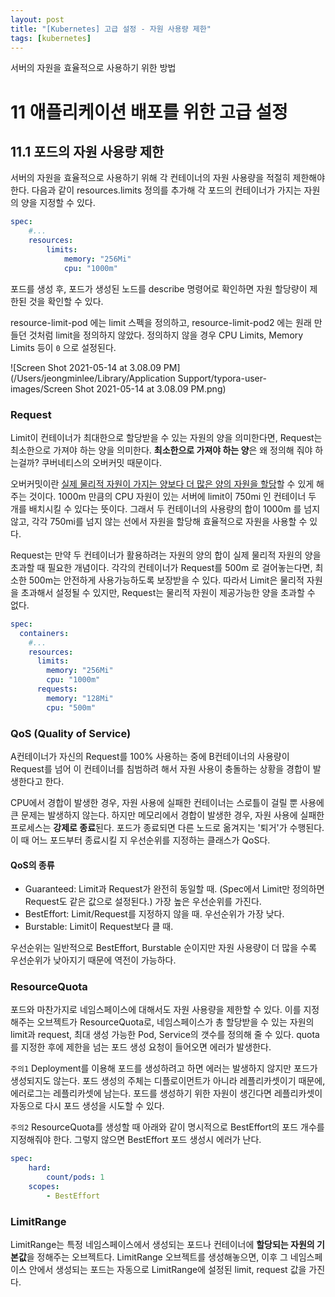```yaml
---
layout: post
title: "[Kubernetes] 고급 설정 - 자원 사용량 제한"
tags: [kubernetes]
---
```


서버의 자원을 효율적으로 사용하기 위한 방법

# 11 애플리케이션 배포를 위한 고급 설정

## 11.1 포드의 자원 사용량 제한

서버의 자원을 효율적으로 사용하기 위해 각 컨테이너의 자원 사용량을 적절히 제한해야 한다. 다음과 같이 resources.limits 정의를 추가해 각 포드의 컨테이너가 가지는 자원의 양을 지정할 수 있다.

```yaml
spec:
	#...
	resources:
		limits:
			memory: "256Mi"
			cpu: "1000m"
```

포드를 생성 후, 포드가 생성된 노드를 describe 명령어로 확인하면 자원 할당량이 제한된 것을 확인할 수 있다.

resource-limit-pod 에는 limit 스펙을 정의하고, resource-limit-pod2 에는 원래 만들던 것처럼 limit을 정의하지 않았다. 정의하지 않을 경우 CPU Limits, Memory Limits 등이 `0` 으로 설정된다.

![Screen Shot 2021-05-14 at 3.08.09 PM](/Users/jeongminlee/Library/Application Support/typora-user-images/Screen Shot 2021-05-14 at 3.08.09 PM.png)

### Request

Limit이 컨테이너가 최대한으로 할당받을 수 있는 자원의 양을 의미한다면, Request는 최소한으로 가져야 하는 양을 의미한다. **최소한으로 가져야 하는 양**은 왜 정의해 줘야 하는걸까? 쿠버네티스의 오버커밋 때문이다.

오버커밋이란 <u>실제 물리적 자원이 가지는 양보다 더 많은 양의 자원을 할당</u>할 수 있게 해주는 것이다. 1000m 만큼의 CPU 자원이 있는 서버에 limit이 750mi 인 컨테이너 두 개를 배치시킬 수 있다는 뜻이다. 그래서 두 컨테이너의 사용량의 합이 1000m 를 넘지 않고, 각각 750mi를 넘지 않는 선에서 자원을 할당해 효율적으로 자원을 사용할 수 있다.

Request는 만약 두 컨테이너가 활용하려는 자원의 양의 합이 실제 물리적 자원의 양을 초과할 때 필요한 개념이다. 각각의 컨테이너가 Request를 500m 로 걸어놓는다면, 최소한 500m는 안전하게 사용가능하도록 보장받을 수 있다. 따라서 Limit은 물리적 자원을 초과해서 설정될 수 있지만, Request는 물리적 자원이 제공가능한 양을 초과할 수 없다.

```yaml
spec:
  containers:
    #...
    resources:
      limits:
        memory: "256Mi"
        cpu: "1000m"
      requests:
        memory: "128Mi"
        cpu: "500m"
```

### QoS (Quality of Service)

A컨테이너가 자신의 Request를 100% 사용하는 중에 B컨테이너의 사용량이 Request를 넘어 이 컨테이너를 침범하려 해서 자원 사용이 충돌하는 상황을 경합이 발생한다고 한다.

CPU에서 경합이 발생한 경우, 자원 사용에 실패한 컨테이너는 스로틀이 걸릴 뿐 사용에 큰 문제는 발생하지 않는다. 하지만 메모리에서 경합이 발생한 경우, 자원 사용에 실패한 프로세스는 **강제로 종료**된다. 포드가 종료되면 다른 노드로 옮겨지는 '퇴거'가 수행된다. 이 때 어느 포드부터 종료시킬 지 우선순위를 지정하는 클래스가 QoS다.

#### QoS의 종류

- Guaranteed: Limit과 Request가 완전히 동일할 때. (Spec에서 Limit만 정의하면 Request도 같은 값으로 설정된다.) 가장 높은 우선순위를 가진다.
- BestEffort: Limit/Request를 지정하지 않을 때. 우선순위가 가장 낮다.
- Burstable: Limit이 Request보다 클 때.

우선순위는 일반적으로 BestEffort, Burstable 순이지만 자원 사용량이 더 많을 수록 우선순위가 낮아지기 때문에 역전이 가능하다.

### ResourceQuota

포드와 마찬가지로 네임스페이스에 대해서도 자원 사용량을 제한할 수 있다. 이를 지정해주는 오브젝트가 ResourceQuota로, 네임스페이스가 총 할당받을 수 있는 자원의 limit과 request, 최대 생성 가능한 Pod, Service의 갯수를 정의해 줄 수 있다. quota를 지정한 후에 제한을 넘는 포드 생성 요청이 들어오면 에러가 발생한다.

`주의1` Deployment를 이용해 포드를 생성하려고 하면 에러는 발생하지 않지만 포드가 생성되지도 않는다. 포드 생성의 주체는 디플로이먼트가 아니라 레플리카셋이기 때문에, 에러로그는 레플리카셋에 남는다. 포드를 생성하기 위한 자원이 생긴다면 레플리카셋이 자동으로 다시 포드 생성을 시도할 수 있다.

`주의2` ResourceQuota를 생성할 때 아래와 같이 명시적으로 BestEffort의 포드 개수를 지정해줘야 한다. 그렇지 않으면 BestEffort 포드 생성시 에러가 난다.

```yaml
spec:
	hard:
		count/pods: 1
	scopes:
		- BestEffort
```

### LimitRange

LimitRange는 특정 네임스페이스에서 생성되는 포드나 컨테이너에 **할당되는 자원의 기본값**을 정해주는 오브젝트다. LimitRange 오브젝트를 생성해놓으면, 이후 그 네임스페이스 안에서 생성되는 포드는 자동으로 LimitRange에 설정된 limit, request 값을 가진다.
